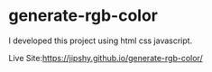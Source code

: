 # generate-rgb-color
I developed this project using html css javascript.




Live Site:https://jipshy.github.io/generate-rgb-color/
